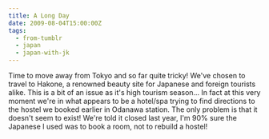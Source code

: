 ```yaml
---
title: A Long Day
date: 2009-08-04T15:00:00Z
tags:
  - from-tumblr
  - japan
  - japan-with-jk
---
```


Time to move away from Tokyo and so far quite tricky! We've chosen to travel to Hakone, a renowned beauty site for Japanese and foreign tourists alike. This is a bit of an issue as it's high tourism season… In fact at this very moment we're in what appears to be a hotel/spa trying to find directions to the hostel we booked earlier in Odanawa station. The only problem is that it doesn't seem to exist! We're told it closed last year, I'm 90% sure the Japanese I used was to book a room, not to rebuild a hostel!
